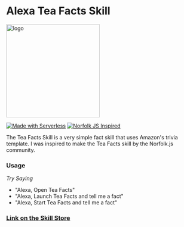 # Alexa Tea Facts Skill
<img src="http://i.imgur.com/6bJajCW.png" alt="logo" width="250px" height="250px">

[![Made with Serverless](https://img.shields.io/badge/serverless-⚡-yellow.svg?style=flat-square)](https://serverless.io) [![Norfolk JS Inspired](https://img.shields.io/badge/NorfolkJS-inspired-f3df49.svg?style=flat-square)](https://norfolkjs.org)

The Tea Facts Skill is a very simple fact skill that uses Amazon's trivia template. I was inspired to make the Tea Facts skill by the Norfolk.js community.

### Usage

*Try Saying*
- "Alexa, Open Tea Facts"
- "Alexa, Launch Tea Facts and tell me a fact"
- "Alexa, Start Tea Facts and tell me a fact"

### [Link on the Skill Store](https://www.amazon.com/Dylan-Sheffer-Tea-Facts/dp/B071K2MJJQ/ref=sr_1_2?s=digital-skills&ie=UTF8&qid=1498700245&sr=1-2&keywords=tea+facts)
